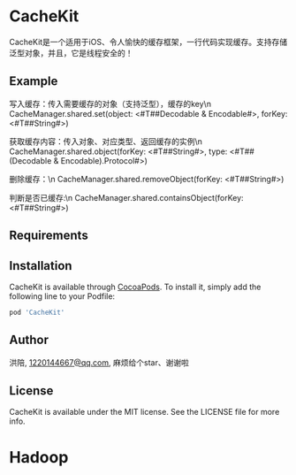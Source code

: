 # CacheKit
CacheKit是一个适用于iOS、令人愉快的缓存框架，一行代码实现缓存。支持存储泛型对象，并且，它是线程安全的！

## Example
写入缓存：传入需要缓存的对象（支持泛型），缓存的key\n
CacheManager.shared.set(object: <#T##Decodable & Encodable#>, forKey: <#T##String#>)

获取缓存内容：传入对象、对应类型、返回缓存的实例\n
CacheManager.shared.object(forKey: <#T##String#>, type: <#T##(Decodable & Encodable).Protocol#>)

删除缓存：\n
CacheManager.shared.removeObject(forKey: <#T##String#>)

判断是否已缓存:\n
CacheManager.shared.containsObject(forKey: <#T##String#>)

## Requirements

## Installation

CacheKit is available through [CocoaPods](https://cocoapods.org). To install
it, simply add the following line to your Podfile:

```ruby
pod 'CacheKit'
```

## Author

洪陪, 1220144667@qq.com, 麻烦给个star、谢谢啦

## License

CacheKit is available under the MIT license. See the LICENSE file for more info.
# Hadoop
